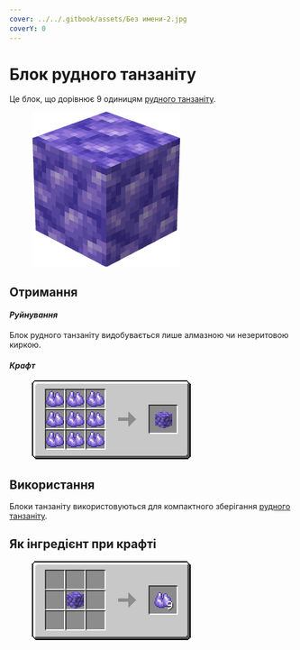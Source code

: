 ```yaml
---
cover: ../../.gitbook/assets/Без имени-2.jpg
coverY: 0
---
```


# Блок рудного танзаніту

Це блок, що дорівнює 9 одиницям [рудного танзаніту](../materialy/metally-i-mineraly/rudnyi-tanzanit.md).

<figure><img src="../../.gitbook/assets/raw_purple_ore_block (1).png" alt=""><figcaption></figcaption></figure>

## Отримання

#### _Руйнування_

Блок рудного танзаніту видобувається лише алмазною чи незеритовою киркою.

#### _Крафт_

<figure><img src="../../.gitbook/assets/raw_purple_ore_block_result-x1.png" alt=""><figcaption></figcaption></figure>

## Використання

Блоки танзаніту використовуються для компактного зберігання [рудного танзаніту](../materialy/metally-i-mineraly/rudnyi-tanzanit.md).

## Як інгредієнт при крафті

<figure><img src="../../.gitbook/assets/raw_purple_ore_result-multi.png" alt=""><figcaption></figcaption></figure>